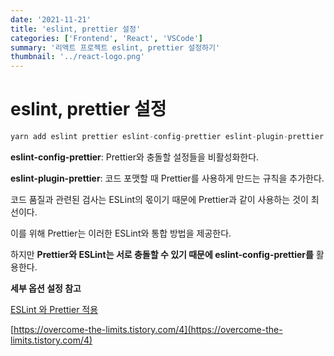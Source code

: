 ```yaml
---
date: '2021-11-21'
title: 'eslint, prettier 설정'
categories: ['Frontend', 'React', 'VSCode']
summary: '리액트 프로젝트 eslint, prettier 설정하기'
thumbnail: '../react-logo.png'
---
```


# eslint, prettier 설정

```jsx
yarn add eslint prettier eslint-config-prettier eslint-plugin-prettier @typescript-eslint/eslint-plugin@latest @typescript-eslint/parser@latest --dev
```

**eslint-config-prettier**: Prettier와 충돌할 설정들을 비활성화한다.

**eslint-plugin-prettier**: 코드 포맷할 때 Prettier를 사용하게 만드는 규칙을 추가한다.

코드 품질과 관련된 검사는 ESLint의 몫이기 때문에 Prettier과 같이 사용하는 것이 최선이다. 

이를 위해 Prettier는 이러한 ESLint와 통합 방법을 제공한다.

하지만 **Prettier와 ESLint는 서로 충돌할 수 있기 때문에 eslint-config-prettier를** 활용한다. 

**세부 옵션 설정 참고**

[ESLint 와 Prettier 적용](https://velog.io/@kyusung/eslint-prettier-config)

[https://overcome-the-limits.tistory.com/4](https://overcome-the-limits.tistory.com/4)